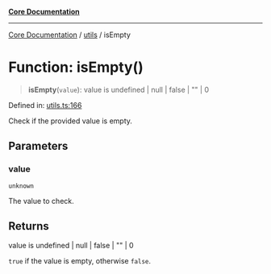[**Core Documentation**](../../README.md)

***

[Core Documentation](../../README.md) / [utils](../README.md) / isEmpty

# Function: isEmpty()

> **isEmpty**(`value`): value is undefined \| null \| false \| "" \| 0

Defined in: [utils.ts:166](https://github.com/stonemjs/core/blob/e2fddc9518734748c09a72d4b4064dd1d4c1288c/src/utils.ts#L166)

Check if the provided value is empty.

## Parameters

### value

`unknown`

The value to check.

## Returns

value is undefined \| null \| false \| "" \| 0

`true` if the value is empty, otherwise `false`.
